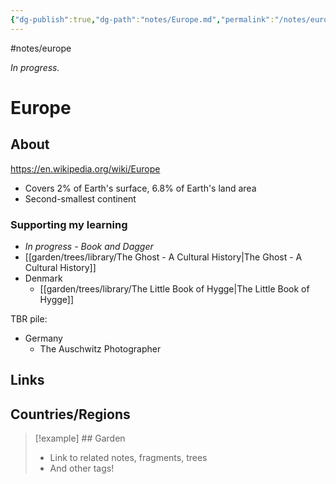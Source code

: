 ```yaml
---
{"dg-publish":true,"dg-path":"notes/Europe.md","permalink":"/notes/europe/","created":"2025-03-17T17:51:23.642-04:00","updated":"2025-03-22T21:00:33.013-04:00"}
---
```


#notes/europe

*In progress.*
# Europe
## About
https://en.wikipedia.org/wiki/Europe
- Covers 2% of Earth's surface, 6.8% of Earth's land area
- Second-smallest continent
### Supporting my learning
- *In progress - Book and Dagger*
- [[garden/trees/library/The Ghost - A Cultural History\|The Ghost - A Cultural History]]
- Denmark
	- [[garden/trees/library/The Little Book of Hygge\|The Little Book of Hygge]]

TBR pile:
- Germany
	- The Auschwitz Photographer
## Links

## Countries/Regions

> [!example] ## Garden
> - Link to related notes, fragments, trees
> - And other tags!


